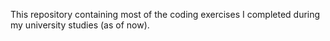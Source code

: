 This repository containing most of the coding exercises I completed during my university studies (as of now).
